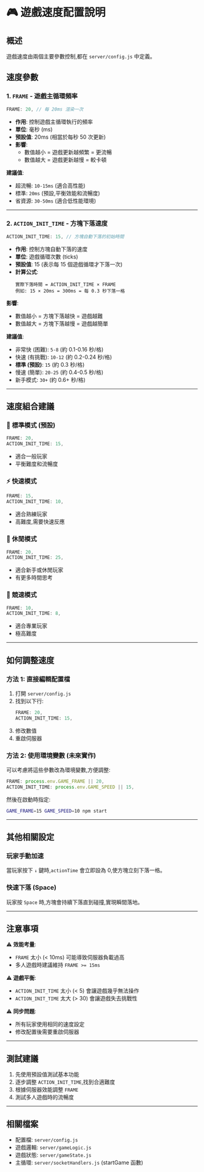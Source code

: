 # 🎮 遊戲速度配置說明

## 概述

遊戲速度由兩個主要參數控制,都在 `server/config.js` 中定義。

## 速度參數

### 1. `FRAME` - 遊戲主循環頻率

```javascript
FRAME: 20, // 每 20ms 渲染一次
```

- **作用**: 控制遊戲主循環執行的頻率
- **單位**: 毫秒 (ms)
- **預設值**: 20ms (相當於每秒 50 次更新)
- **影響**:
  - 數值越小 = 遊戲更新越頻繁 = 更流暢
  - 數值越大 = 遊戲更新越慢 = 較卡頓

**建議值**:

- 超流暢: `10-15ms` (適合高性能)
- 標準: `20ms` (預設,平衡效能和流暢度)
- 省資源: `30-50ms` (適合低性能環境)

---

### 2. `ACTION_INIT_TIME` - 方塊下落速度

```javascript
ACTION_INIT_TIME: 15, // 方塊自動下落的初始時間
```

- **作用**: 控制方塊自動下落的速度
- **單位**: 遊戲循環次數 (ticks)
- **預設值**: 15 (表示每 15 個遊戲循環才下落一次)
- **計算公式**:
  ```
  實際下落時間 = ACTION_INIT_TIME × FRAME
  例如: 15 × 20ms = 300ms = 每 0.3 秒下落一格
  ```

**影響**:

- 數值越小 = 方塊下落越快 = 遊戲越難
- 數值越大 = 方塊下落越慢 = 遊戲越簡單

**建議值**:

- 非常快 (困難): `5-8` (約 0.1-0.16 秒/格)
- 快速 (有挑戰): `10-12` (約 0.2-0.24 秒/格)
- **標準 (預設)**: `15` (約 0.3 秒/格)
- 慢速 (簡單): `20-25` (約 0.4-0.5 秒/格)
- 新手模式: `30+` (約 0.6+ 秒/格)

---

## 速度組合建議

### 🎯 標準模式 (預設)

```javascript
FRAME: 20,
ACTION_INIT_TIME: 15,
```

- 適合一般玩家
- 平衡難度和流暢度

### ⚡ 快速模式

```javascript
FRAME: 15,
ACTION_INIT_TIME: 10,
```

- 適合熟練玩家
- 高難度,需要快速反應

### 🐢 休閒模式

```javascript
FRAME: 20,
ACTION_INIT_TIME: 25,
```

- 適合新手或休閒玩家
- 有更多時間思考

### 🏃 競速模式

```javascript
FRAME: 10,
ACTION_INIT_TIME: 8,
```

- 適合專業玩家
- 極高難度

---

## 如何調整速度

### 方法 1: 直接編輯配置檔

1. 打開 `server/config.js`
2. 找到以下行:
   ```javascript
   FRAME: 20,
   ACTION_INIT_TIME: 15,
   ```
3. 修改數值
4. 重啟伺服器

### 方法 2: 使用環境變數 (未來實作)

可以考慮將這些參數改為環境變數,方便調整:

```javascript
FRAME: process.env.GAME_FRAME || 20,
ACTION_INIT_TIME: process.env.GAME_SPEED || 15,
```

然後在啟動時指定:

```bash
GAME_FRAME=15 GAME_SPEED=10 npm start
```

---

## 其他相關設定

### 玩家手動加速

當玩家按下 `↓` 鍵時,`actionTime` 會立即設為 0,使方塊立刻下落一格。

### 快速下落 (Space)

玩家按 `Space` 時,方塊會持續下落直到碰撞,實現瞬間落地。

---

## 注意事項

⚠️ **效能考量**:

- `FRAME` 太小 (< 10ms) 可能導致伺服器負載過高
- 多人遊戲時建議維持 `FRAME >= 15ms`

⚠️ **遊戲平衡**:

- `ACTION_INIT_TIME` 太小 (< 5) 會讓遊戲幾乎無法操作
- `ACTION_INIT_TIME` 太大 (> 30) 會讓遊戲失去挑戰性

⚠️ **同步問題**:

- 所有玩家使用相同的速度設定
- 修改配置後需要重啟伺服器

---

## 測試建議

1. 先使用預設值測試基本功能
2. 逐步調整 `ACTION_INIT_TIME`,找到合適難度
3. 根據伺服器效能調整 `FRAME`
4. 測試多人遊戲時的流暢度

---

## 相關檔案

- 配置檔: `server/config.js`
- 遊戲邏輯: `server/gameLogic.js`
- 遊戲狀態: `server/gameState.js`
- 主循環: `server/socketHandlers.js` (startGame 函數)
